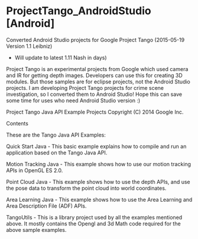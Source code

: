 # ProjectTango_AndroidStudio [Android]
Converted Android Studio projects for Google Project Tango  (2015-05-19  Version 1.1 Leibniz)
- Will update to latest 1.11 Nash in days)

Project Tango is an experimental projects from Google which used camera and IR for getting depth images.
Developers can use this for creating 3D modules.
But those samples are for eclipse projects, not the Android Studio projects.
I am developing Project Tango projects for crime scene investigation, so I converted them to Android Studio! 
Hope this can save some time for uses who need Android Studio version :)


Project Tango Java API Example Projects
Copyright (C) 2014 Google Inc.

Contents

These are the Tango Java API Examples:

Quick Start Java - This basic example explains how to compile and run an application based on the Tango Java API.

Motion Tracking Java - This example shows how to use our motion tracking APIs in OpenGL ES 2.0.

Point Cloud Java - This example shows how to use the depth APIs, and use the pose data to transform the point cloud into world coordinates.

Area Learning Java - This example shows how to use the Area Learning and Area Description File (ADF) APIs.

TangoUtils - This is a library project used by all the examples mentioned above. It mostly contains the Opengl and 3d Math code required for the above sample examples.
